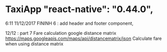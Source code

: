 # TaxiApp "react-native": "0.44.0",
6:11 11/12/2017 FININH 6 : add header and footer component,

12/12 : part 7 Fare calculation google distance matrix
https://maps.googleapis.com/maps/api/distancematrix/json
Calculate fare when using distance matrix